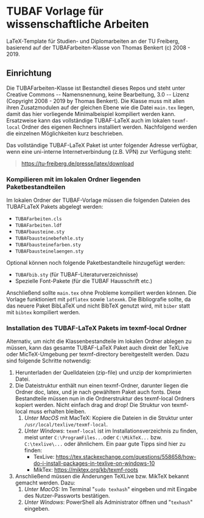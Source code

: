 # TUBAF Vorlage für wissenschaftliche Arbeiten

LaTeX-Template für Studien- und Diplomarbeiten an der TU Freiberg, basierend auf der TUBAFarbeiten-Klasse von Thomas Benkert (c) 2008 - 2019.

## Einrichtung

Die TUBAFarbeiten-Klasse ist Bestandteil dieses Repos und steht unter Creative Commons -- Namensnennung, keine Bearbeitung, 3.0 -- Lizenz (Copyright 2008 - 2019 by Thomas Benkert). Die Klasse muss mit allen ihren Zusatzmodulen auf der gleichen Ebene wie die Datei `main.tex` liegen, damit das hier vorliegende Minimalbeispiel kompiliert werden kann. Ersatzweise kann das vollständige TUBAF-LaTeX auch im lokalen `texmf-local` Ordner des eigenen Rechners installiert werden. Nachfolgend werden die einzelnen Möglichkeiten kurz beschrieben.

Das vollständige TUBAF-LaTeX Paket ist unter folgender Adresse verfügbar, wenn eine uni-interne Internetverbindung (z.B. VPN) zur Verfügung steht:
> https://tu-freiberg.de/presse/latex/download


### Kompilieren mit im lokalen Ordner liegenden Paketbestandteilen

Im lokalen Ordner der TUBAF-Vorlage müssen die folgenden Dateien des TUBAFLaTeX Pakets abgelegt werden:
- `TUBAFarbeiten.cls`
- `TUBAFarbeiten.ldf`
- `TUBAFbausteine.sty`
- `TUBAFbausteinebefehle.sty`
- `TUBAFbausteinefarben.sty`
- `TUBAFbausteinelaengen.sty`

Optional können noch folgende Paketbestandteile hinzugefügt werden:
- `TUBAFbib.sty` (für TUBAF-Literaturverzeichnisse)
- Spezielle Font-Pakete (für die TUBAF Hausschrift etc.)

Anschließend sollte `main.tex` ohne Probleme kompiliert werden können. Die Vorlage funktioniert mit `pdflatex` sowie `latexmk`. Die Bibliografie sollte, da das neuere Paket BibLaTeX und nicht BibTeX genutzt wird, mit `biber` statt mit `bibtex` kompiliert werden.

### Installation des TUBAF-LaTeX Pakets im texmf-local Ordner

Alternativ, um nicht die Klassenbestandteile im lokalen Ordner ablegen zu müssen, kann das gesamte TUBAF-LaTeX Paket auch direkt der TeXLive oder MicTeX-Umgebung per texmf-directory bereitgestellt werden. Dazu sind folgende Schritte notwendig:

1. Herunterladen der Quelldateien (zip-file) und unzip der komprimierten Datei.
2. Die Dateistruktur enthält nun einen texmf-Ordner, darunter liegen die Ordner doc, latex, und je nach gewähltem Paket auch fonts. Diese Bestandteile müssen nun in die Ordnerstruktur des texmf-local Ordners kopiert werden. Nicht einfach drag and drop! Die Struktur von texmf-local muss erhalten bleiben.
   1. *Unter MacOS* mit MacTeX: Kopiere die Dateien in die Struktur unter `/usr/local/texlive/texmf-local`.
   2. *Unter Windows*: `texmf-local` ist im Installationsverzeichnis zu finden, meist unter `C:\ProgramFiles...`oder `C:\MikTeX...` bzw. `C:\texlive\...` oder ähnlichem. Ein paar gute Tipps sind hier zu finden:
      - TexLive: https://tex.stackexchange.com/questions/558658/how-do-i-install-packages-in-texlive-on-windows-10
      - MikTex: https://miktex.org/kb/texmf-roots
3. Anschließend müssen die Änderungen TeXLive bzw. MikTeX bekannt gemacht werden. Dazu:
   1. *Unter MacOS:* Im Terminal "`sudo texhash`" eingeben und mit Eingabe des Nutzer-Passworts bestätigen.
   2. *Unter Windows*: PowerShell als Administrator öffnen und "`texhash`" eingeben.
